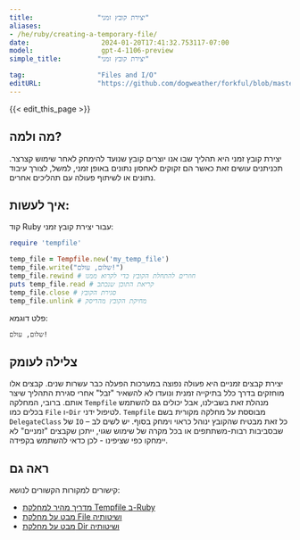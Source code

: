 ```yaml
---
title:                "יצירת קובץ זמני"
aliases:
- /he/ruby/creating-a-temporary-file/
date:                  2024-01-20T17:41:32.753117-07:00
model:                 gpt-4-1106-preview
simple_title:         "יצירת קובץ זמני"

tag:                  "Files and I/O"
editURL:              "https://github.com/dogweather/forkful/blob/master/content/he/ruby/creating-a-temporary-file.md"
---
```


{{< edit_this_page >}}

## מה ולמה?
יצירת קובץ זמני היא תהליך שבו אנו יוצרים קובץ שנועד להימחק לאחר שימוש קצרצר. תכניתנים עושים זאת כאשר הם זקוקים לאחסון נתונים באופן זמני, למשל, לצורך עיבוד נתונים או לשיתוף פעולה עם תהליכים אחרים.

## איך לעשות:
קוד Ruby עבור יצירת קובץ זמני:
```Ruby
require 'tempfile'

temp_file = Tempfile.new('my_temp_file')
temp_file.write("שלום, עולם!")
temp_file.rewind # חוזרים להתחלת הקובץ כדי לקרוא ממנו
puts temp_file.read # קריאת התוכן שנכתב
temp_file.close # סגירת הקובץ
temp_file.unlink # מחיקת הקובץ מהדיסק
```
פלט דוגמא:
```
שלום, עולם!
```

## צלילה לעומק
יצירת קבצים זמניים היא פעולה נפוצה במערכות הפעלה כבר עשרות שנים. קבצים אלו מוחזקים בדרך כלל בתיקייה זמנית ונועדו לא להשאיר "זבל" אחרי סגירת התהליך שיצר אותם. ברובי, המחלקה `Tempfile` מנהלת זאת בשבילנו, אבל יכולים גם להשתמש בכלים כמו `File` ו-`Dir` לטיפול ידני. `Tempfile` מבוססת על מחלקה מקורית בשם `DelegateClass` של `IO` – כל זאת מבטיח שהקובץ ינוהל כראוי וימחק בסוף. יש לשים לב שבסביבות רבות-משתתפים או בכל מקרה של שימוש שגוי, ייתכן שקבצים "זמניים" לא יימחקו כפי שציפינו - לכן כדאי להשתמש בקפידה.

## ראה גם
קישורים למקורות הקשורים לנושא:
- [מדריך מהיר למחלקת Tempfile ב-Ruby](https://www.rubydoc.info/stdlib/tempfile/Tempfile)
- [מבט על מחלקת File ושיטותיה](https://ruby-doc.org/core-3.0.0/File.html)
- [מבט על מחלקת Dir ושיטותיה](https://ruby-doc.org/core-3.0.0/Dir.html)
